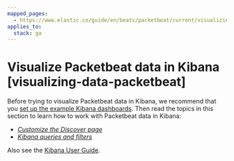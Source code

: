 ```yaml
---
mapped_pages:
  - https://www.elastic.co/guide/en/beats/packetbeat/current/visualizing-data-packetbeat.html
applies_to:
  stack: ga
---
```


# Visualize Packetbeat data in Kibana [visualizing-data-packetbeat]

Before trying to visualize Packetbeat data in Kibana, we recommend that you [set up the example Kibana dashboards](/reference/packetbeat/load-kibana-dashboards.md). Then read the topics in this section to learn how to work with Packetbeat data in Kibana:

* [*Customize the Discover page*](/reference/packetbeat/customizing-discover.md)
* [*Kibana queries and filters*](/reference/packetbeat/kibana-queries-filters.md)

Also see the [Kibana User Guide](docs-content://get-started/the-stack.md).

